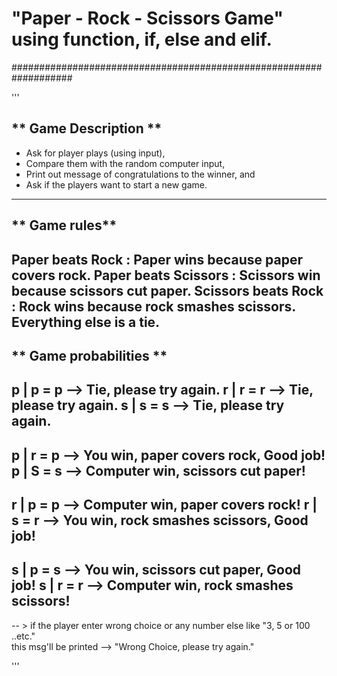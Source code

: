 # "Paper - Rock - Scissors Game" using function, if, else and elif.
###################################################################

'''

** Game Description **
------------------------------------------------------------------
- Ask for player plays (using input), 
- Compare them with the random computer input, 
- Print out message of congratulations to the winner, and
- Ask if the players want to start a new game.
-------------------------------------------------------------------

** Game rules**
-------------------------------------------------------------------
Paper    beats  Rock     : Paper wins because paper covers rock.
Paper    beats  Scissors : Scissors win because scissors cut paper.
Scissors beats  Rock     : Rock wins because rock smashes scissors.
Everything else is a tie.
-------------------------------------------------------------------

** Game probabilities **
------------------------------------
p | p = p --> Tie, please try again.
r | r = r --> Tie, please try again.
s | s = s --> Tie, please try again.
----------------------------------------------------------------
p | r = p --> You win, paper covers rock, Good job!
p | S = s --> Computer win, scissors cut paper!
----------------------------------------------------------------
r | p = p --> Computer win, paper covers rock!
r | s = r --> You win, rock smashes scissors, Good job!
----------------------------------------------------------------
s | p = s --> You win, scissors cut paper, Good job!
s | r = r --> Computer win, rock smashes scissors!
----------------------------------------------------------------

-- >   if the player enter wrong choice or any number else like "3, 5 or 100 ..etc."  
       this msg'll be printed --> "Wrong Choice, please try again."
       
'''

